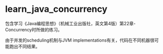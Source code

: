 # learn_java_concurrency  

包含学习《Java编程思想》（机械工业出版社，英文第4版）第22章-Concurrency时所做的练习。  

由于并发的scheduling机制与JVM implementations有关，代码在不同机器很可能跑出不同结果。
